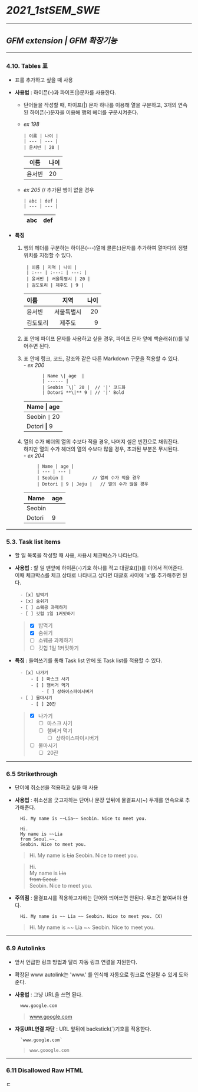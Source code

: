 # ***2021_1stSEM_SWE***

---

## ***GFM extension     |    GFM 확장기능***

---

### 4.10. Tables 표
- 표를 추가하고 싶을 때 사용
- **사용법** : 하이픈(-)과 파이프(|)문자를 사용한다.
    - 단어들을 작성할 때, 파이프(|) 문자 하나를 이용해 열을 구분하고, 3개의 연속된 하이픈(-)문자을 이용해 행의 헤더를 구분시켜준다.

    - *ex 198*
        > 
          | 이름 | 나이 |
          | --- | --- |
          | 윤서빈 | 20 |

    
     
        | 이름 | 나이 |   
        | --- | --- |
        | 윤서빈 | 20 |
        
        
    - *ex 205* // 추가된 행이 없을 경우 
        >
          | abc | def |
          | --- | --- |

        | abc | def |
        | --- | --- |


- **특징**
    1. 행의 헤더를 구분하는 하이픈(---)열에 콜론(:)문자를 추가하여 열마다의 정렬위치를 지정할 수 있다.   
        >             
            | 이름 | 지역 | 나이 |
            | :--- | :---: | ---: |
            | 윤서빈 | 서울특별시 | 20 |
            | 김도토리 | 제주도 | 9 |


        | 이름 | 지역 | 나이 |
        | :--- | :---: | ---: |
        | 윤서빈 | 서울특별시 | 20 |
        | 김도토리 | 제주도 | 9 |

     2. 표 안에 파이프 문자를 사용하고 싶을 경우, 파이프 문자 앞에 백슬래쉬(\\)를 넣어주면 된다.
     3. 표 안에 링크, 코드, 강조와 같은 다른 Markdown 구문을 적용할 수 있다.  
       - *ex 200*
         >
                   | Name \| age  | 
                   | ------ |
                   | Seobin `\|` 20 |  // '|' 코드화
                   | Dotori **\|** 9 | // '|' Bold


           | Name \| age  |
           | ------ |
           | Seobin `\|` 20 |
           | Dotori **\|** 9 |



    4. 열의 수가 헤더의 열의 수보다 적을 경우, 나머지 셀은 빈칸으로 채워진다.       
        하지만 열의 수가 헤더의 열의 수보다 많을 경우, 초과된 부분은 무시된다.  
      - *ex 204*
          >
                | Name | age |
                | --- | --- |
                | Seobin |           // 열의 수가 적을 경우
                | Dotori | 9 | Jeju |   // 열의 수가 많을 경우


        | Name | age |
        | --- | --- |
        | Seobin |
        | Dotori | 9 | Jeju |

        
---

### 5.3. Task list items
- 할 일 목록을 작성할 때 사용, 사용시 체크박스가 나타난다.
- **사용법** : 할 일 맨앞에 하이픈(-)기호 하나를 적고 대괄호([])를 이어서 적어준다.  
                이때 체크박스를 체크 상태로 나타내고 싶다면 대괄호 사이에 'x'를 추가해주면 된다.
    >
        - [x] 밥먹기  
        - [x] 숨쉬기
        - [ ] 소웨공 과제하기
        - [ ] 깃헙 1일 1커밋하기


     > - [x] 밥먹기  
     > - [x] 숨쉬기
     > - [ ] 소웨공 과제하기
     > - [ ] 깃헙 1일 1커밋하기

- **특징** : 들여쓰기를 통해 Task list 안에 또 Task list를 적용할 수 있다.
    >
        - [x] 나가기
            - [ ] 마스크 사기
            - [ ] 햄버거 먹기 
                - [ ] 상하이스파이시버거
        - [ ] 물마시기
            - [ ] 20잔

     > - [x] 나가기
     >   - [ ] 마스크 사기
     >   - [ ] 햄버거 먹기 
     >       - [ ] 상하이스파이시버거
     > - [ ] 물마시기
     >   - [ ] 20잔

---

### 6.5 Strikethrough
- 단어에 취소선을 적용하고 싶을 때 사용
- **사용법** : 취소선을 긋고자하는 단어나 문장 앞뒤에 물결표시(~) 두개를 연속으로 추가해준다.
    > 
        Hi. My name is ~~Lia~~ Seobin. Nice to meet you.
        
    >

        Hi.
        My name is ~~Lia
        from Seoul.~~.
        Seobin. Nice to meet you.
    
    > Hi. My name is ~~Lia~~ Seobin. Nice to meet you.
     
    > Hi.  
    > My name is ~~Lia  
    > from Seoul.~~  
    > Seobin. Nice to meet you.  


- **주의점** : 물결표시를 적용하고자하는 단어와 띄어쓰면 안된다. 무조건 붙여써야 한다.
    > 
        Hi. My name is ~~ Lia ~~ Seobin. Nice to meet you. (X)
        
    > Hi. My name is ~~ Lia ~~ Seobin. Nice to meet you.


---

### 6.9 Autolinks
- 앞서 언급한 링크 방법과 달리 자동 링크 연결을 지원한다.
- 확장된 www autolink는 'www.' 를 인식해 자동으로 링크로 연결될 수 있게 도와준다.
- **사용법** : 그냥 URL을 쓰면 된다.
    > 
        www.google.com
    
    > www.google.com
   
- **자동URL연결 차단** : URL 앞뒤에 backstick(`)기호를 적용한다.
    > 
        `www.google.com`
        
    > `www.gooogle.com`
   
---

### 6.11 Disallowed Raw HTML
ㄷ
